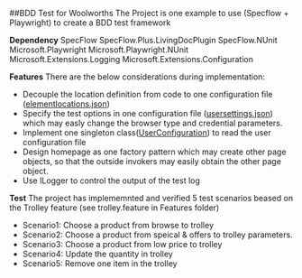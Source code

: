 ##BDD Test for Woolworths
The Project is one example to use (Specflow + Playwright) to create a BDD test framework

**Dependency**
SpecFlow
SpecFlow.Plus.LivingDocPlugin
SpecFlow.NUnit
Microsoft.Playwright
Microsoft.Playwright.NUnit
Microsoft.Extensions.Logging
Microsoft.Extensions.Configuration


**Features**
There are the below considerations during implementation:
 - Decouple the location definition from code to one configuration file ([elementlocations.json](SpecFlow_For_WoolWorths/elementlocations.json))
 - Specify the test options in one configuration file ([usersettings.json](SpecFlow_For_WoolWorths/usersettings.json)) which may easly change the browser type and credential parameters.
 - Implement one singleton class([UserConfiguration](SpecFlow_For_WoolWorths/Support/UserConfiguration.cs)) to read the user configuration file
 - Design homepage as one factory pattern which may create other page objects, so that the outside invokers may easily obtain the other page object.
 - Use ILogger to control the output of the test log

**Test**
The project has implememnted and verified 5 test scenarios beased on the Trolley feature (see trolley.feature in Features folder)
 - Scenario1: Choose a product from browse to trolley
 - Scenario2: Choose a product from speical & offers to trolley parameters.
 - Scenario3: Choose a product from low price to trolley
 - Scenario4: Update the quantity in trolley
 - Scenario5: Remove one item in the trolley




